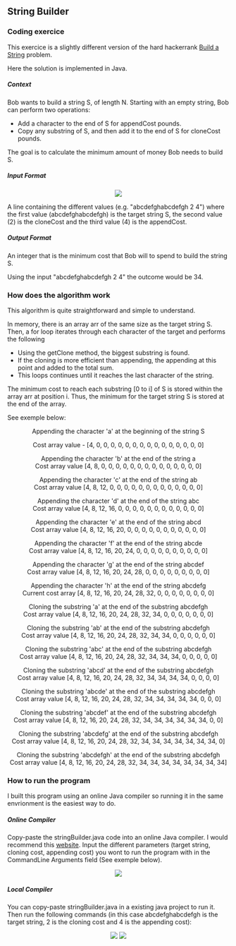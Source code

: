 ## String Builder

### Coding exercice 

This exercice is a slightly different version of the hard hackerrank [Build a String](https://www.hackerrank.com/challenges/build-a-string/problem) problem.

Here the solution is implemented in Java.

##### Context
Bob wants to build a string S, of length N.
Starting with an empty string, Bob can perform two operations:
- Add a character to the end of S for appendCost pounds.
- Copy any substring of S, and then add it to the end of S for cloneCost pounds.

The goal is to calculate the minimum amount of money Bob needs to build S.

##### Input Format

<div align = "center">
  <img src = "https://user-images.githubusercontent.com/39555683/129451127-cee88b69-47cb-4cb0-9ee7-2118deb9d353.png" />
</div>

A line containing the different values (e.g. "abcdefghabcdefgh 2 4") where the first value (abcdefghabcdefgh) is the target string S, the second value (2) is the cloneCost and the third value (4) is the appendCost.

##### Output Format

An integer that is the minimum cost that Bob will to spend to build the string S.

Using the input "abcdefghabcdefgh 2 4" the outcome would be 34.

### How does the algorithm work

This algorithm is quite straightforward and simple to understand.

In memory, there is an array arr of the same size as the target string S.
Then, a for loop iterates through each character of the target and performs the following
- Using the getClone method, the biggest substring is found.
- If the cloning is more efficient than appending, the appending at this point and added to the total sum.
- This loops continues until it reaches the last character of the string.

The minimum cost to reach each substring [0 to i] of S is stored within the array arr at position i. Thus, the minimum for the target string S is stored at the end of the array.

See exemple below:

<div align = "center">
  Appending the character 'a' at the beginning of the string S
  
  Cost array value - [4, 0, 0, 0, 0, 0, 0, 0, 0, 0, 0, 0, 0, 0, 0, 0]

  Appending the character 'b' at the end of the string a
  <br>
  Cost array value [4, 8, 0, 0, 0, 0, 0, 0, 0, 0, 0, 0, 0, 0, 0, 0]

  Appending the character 'c' at the end of the string ab
  <br>
  Cost array value [4, 8, 12, 0, 0, 0, 0, 0, 0, 0, 0, 0, 0, 0, 0, 0]

  Appending the character 'd' at the end of the string abc
  <br>
  Cost array value [4, 8, 12, 16, 0, 0, 0, 0, 0, 0, 0, 0, 0, 0, 0, 0]

  Appending the character 'e' at the end of the string abcd
  <br>
  Cost array value [4, 8, 12, 16, 20, 0, 0, 0, 0, 0, 0, 0, 0, 0, 0, 0]

  Appending the character 'f' at the end of the string abcde
  <br>
  Cost array value [4, 8, 12, 16, 20, 24, 0, 0, 0, 0, 0, 0, 0, 0, 0, 0]

  Appending the character 'g' at the end of the string abcdef
  <br>
  Cost array value [4, 8, 12, 16, 20, 24, 28, 0, 0, 0, 0, 0, 0, 0, 0, 0]

  Appending the character 'h' at the end of the string abcdefg
  <br>
  Current cost array [4, 8, 12, 16, 20, 24, 28, 32, 0, 0, 0, 0, 0, 0, 0, 0]

  Cloning the substring 'a' at the end of the substring abcdefgh
  <br>
  Cost array value [4, 8, 12, 16, 20, 24, 28, 32, 34, 0, 0, 0, 0, 0, 0, 0]

  Cloning the substring 'ab' at the end of the substring abcdefgh
  <br>
  Cost array value [4, 8, 12, 16, 20, 24, 28, 32, 34, 34, 0, 0, 0, 0, 0, 0]

  Cloning the substring 'abc' at the end of the substring abcdefgh
  <br>
  Cost array value [4, 8, 12, 16, 20, 24, 28, 32, 34, 34, 34, 0, 0, 0, 0, 0]

  Cloning the substring 'abcd' at the end of the substring abcdefgh
  <br>
  Cost array value [4, 8, 12, 16, 20, 24, 28, 32, 34, 34, 34, 34, 0, 0, 0, 0]

  Cloning the substring 'abcde' at the end of the substring abcdefgh
  <br>
  Cost array value [4, 8, 12, 16, 20, 24, 28, 32, 34, 34, 34, 34, 34, 0, 0, 0]

  Cloning the substring 'abcdef' at the end of the substring abcdefgh
  <br>
  Cost array value [4, 8, 12, 16, 20, 24, 28, 32, 34, 34, 34, 34, 34, 34, 0, 0]

  Cloning the substring 'abcdefg' at the end of the substring abcdefgh
  <br>
  Cost array value [4, 8, 12, 16, 20, 24, 28, 32, 34, 34, 34, 34, 34, 34, 34, 0]

  Cloning the substring 'abcdefgh' at the end of the substring abcdefgh
  <br>
  Cost array value [4, 8, 12, 16, 20, 24, 28, 32, 34, 34, 34, 34, 34, 34, 34, 34]
  
</div>
  
### How to run the program

I built this program using an online Java compiler so running it in the same envrionment is the easiest way to do.

##### Online Compiler

Copy-paste the stringBuilder.java code into an online Java compiler. I would recommend this [website](https://www.jdoodle.com/online-java-compiler/).
Input the different parameters (target string, cloning cost, appending cost) you wont to run the program with in the CommandLine Arguments field (See exemple below).

<div align = "center">
     <img src = "https://user-images.githubusercontent.com/39555683/129485159-377b9648-af67-485c-9c3c-70997ab8fb5c.png" />
</div>

##### Local Compiler

You can copy-paste stringBuilder.java in a existing java project to run it.
Then run the following commands (in this case abcdefghabcdefgh is the target string, 2 is the cloning cost and 4 is the appending cost):

<div align = "center">
     <img src = "https://user-images.githubusercontent.com/39555683/129485211-41d4d468-ae31-4977-981e-b3755b73e481.png" />
     <img src = "https://user-images.githubusercontent.com/39555683/129485214-dc6f23dc-90d8-4d9a-af05-bac2690d32f4.png" />
</div>
